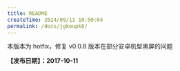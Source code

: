 ```yaml
---
title: README
createTime: 2024/09/11 10:50:04
permalink: /docs/jgkeupk8/
---
```

本版本为 hotfix，修复 v0.0.8 版本在部分安卓机型黑屏的问题

**【发布日期】：2017-10-11**

